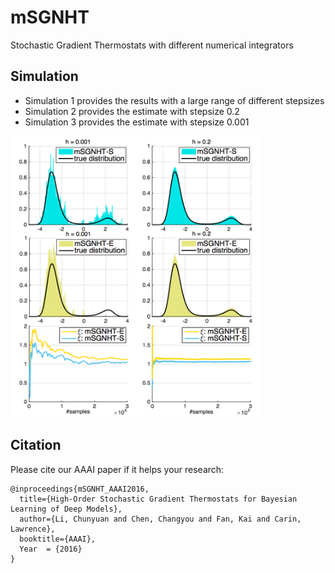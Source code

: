 # mSGNHT
Stochastic Gradient Thermostats with different numerical integrators

## Simulation
- Simulation 1 provides the results with a large range of different stepsizes
- Simulation 2 provides the estimate with stepsize 0.2 
- Simulation 3 provides the estimate with stepsize 0.001

<img src="/simulation/figures/simulation_results.png" data-canonical-src="/simulation/figures/simulation_results.png" width="400" height="450" />

## Citation
Please cite our AAAI paper if it helps your research:

	@inproceedings{mSGNHT_AAAI2016,
	  title={High-Order Stochastic Gradient Thermostats for Bayesian Learning of Deep Models},
	  author={Li, Chunyuan and Chen, Changyou and Fan, Kai and Carin, Lawrence},
	  booktitle={AAAI},
	  Year  = {2016}
	}
	
